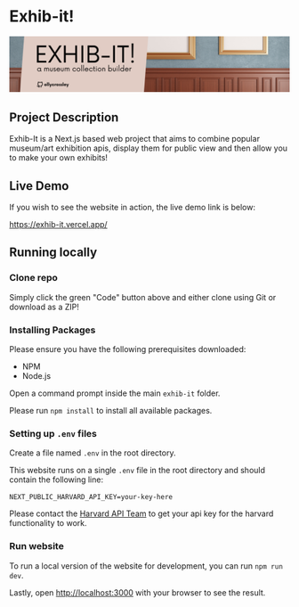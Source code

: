 

# Exhib-it!

![Logo](other/EXHIB-IT!.png)

## Project Description

Exhib-It is a Next.js based web project that aims to combine popular museum/art exhibition apis, display them for public view and then allow you to make your own exhibits!

## Live Demo

If you wish to see the website in action, the live demo link is below:

https://exhib-it.vercel.app/

## Running locally

### Clone repo 

Simply click the green "Code" button above and either clone using Git or download as a ZIP!

### Installing Packages 

Please ensure you have the following prerequisites downloaded:
- NPM
- Node.js

Open a command prompt inside the main `exhib-it` folder.

Please run `npm install` to install all available packages.

### Setting up `.env` files 

Create a file named `.env` in the root directory.

This website runs on a single `.env` file in the root directory and should contain the following line:
```dotenv
NEXT_PUBLIC_HARVARD_API_KEY=your-key-here
```

Please contact the [Harvard API Team](https://docs.google.com/forms/d/e/1FAIpQLSfkmEBqH76HLMMiCC-GPPnhcvHC9aJS86E32dOd0Z8MpY2rvQ/viewform) to get your
api key for the harvard functionality to work.

### Run website

To run a local version of the website for development, you can run `npm run dev`. 

Lastly, open [http://localhost:3000](http://localhost:3000) with your browser to see the result.
